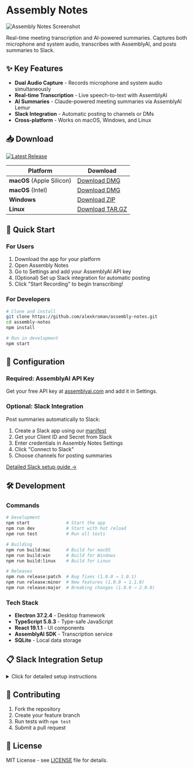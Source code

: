 # Assembly Notes

![Assembly Notes Screenshot](docs/screenshots/screenshot.gif)

Real-time meeting transcription and AI-powered summaries. Captures both microphone and system audio, transcribes with AssemblyAI, and posts summaries to Slack.

## ✨ Key Features

- **Dual Audio Capture** - Records microphone and system audio simultaneously
- **Real-time Transcription** - Live speech-to-text with AssemblyAI
- **AI Summaries** - Claude-powered meeting summaries via AssemblyAI Lemur
- **Slack Integration** - Automatic posting to channels or DMs
- **Cross-platform** - Works on macOS, Windows, and Linux

## 📥 Download

[![Latest Release](https://img.shields.io/github/v/release/alexkroman/assembly-notes?style=for-the-badge&logo=github)](https://github.com/alexkroman/assembly-notes/releases/latest)

| Platform                  | Download                                                                                                                 |
| ------------------------- | ------------------------------------------------------------------------------------------------------------------------ |
| **macOS** (Apple Silicon) | [Download DMG](https://github.com/alexkroman/assembly-notes/releases/latest/download/Assembly-Notes-mac-arm64.dmg)       |
| **macOS** (Intel)         | [Download DMG](https://github.com/alexkroman/assembly-notes/releases/latest/download/Assembly-Notes-mac-x64.dmg)         |
| **Windows**               | [Download ZIP](https://github.com/alexkroman/assembly-notes/releases/latest/download/Assembly-Notes-win-x64.zip)         |
| **Linux**                 | [Download TAR.GZ](https://github.com/alexkroman/assembly-notes/releases/latest/download/Assembly-Notes-linux-x64.tar.gz) |

## 🚀 Quick Start

### For Users

1. Download the app for your platform
2. Open Assembly Notes
3. Go to Settings and add your AssemblyAI API key
4. (Optional) Set up Slack integration for automatic posting
5. Click "Start Recording" to begin transcribing!

### For Developers

```bash
# Clone and install
git clone https://github.com/alexkroman/assembly-notes.git
cd assembly-notes
npm install

# Run in development
npm start
```

## 🔧 Configuration

### Required: AssemblyAI API Key

Get your free API key at [assemblyai.com](https://www.assemblyai.com/) and add it in Settings.

### Optional: Slack Integration

Post summaries automatically to Slack:

1. Create a Slack app using our [manifest](./slack-app-manifest.json)
2. Get your Client ID and Secret from Slack
3. Enter credentials in Assembly Notes Settings
4. Click "Connect to Slack"
5. Choose channels for posting summaries

[Detailed Slack setup guide →](#slack-integration-setup)

## 🛠️ Development

### Commands

```bash
# Development
npm start              # Start the app
npm run dev            # Start with hot reload
npm run test           # Run all tests

# Building
npm run build:mac      # Build for macOS
npm run build:win      # Build for Windows
npm run build:linux    # Build for Linux

# Releases
npm run release:patch  # Bug fixes (1.0.0 → 1.0.1)
npm run release:minor  # New features (1.0.0 → 1.1.0)
npm run release:major  # Breaking changes (1.0.0 → 2.0.0)
```

### Tech Stack

- **Electron 37.2.4** - Desktop framework
- **TypeScript 5.8.3** - Type-safe JavaScript
- **React 19.1.1** - UI components
- **AssemblyAI SDK** - Transcription service
- **SQLite** - Local data storage

## 📋 Slack Integration Setup

<details>
<summary>Click for detailed setup instructions</summary>

### Step 1: Create Slack App

1. Go to [api.slack.com/apps](https://api.slack.com/apps)
2. Click "Create New App" → "From an app manifest"
3. Choose your workspace
4. Copy contents of [`slack-app-manifest.json`](./slack-app-manifest.json)
5. Paste and create the app

### Step 2: Get Credentials

1. Go to "Basic Information"
2. Find your **Client ID** and **Client Secret**
3. Copy both values

### Step 3: Connect Assembly Notes

1. Open Assembly Notes → Settings
2. Enter your Slack credentials
3. Click "Connect to Slack"
4. Authorize in your browser
5. Select channels for posting

### Using Private Channels & DMs

**Private Channels:**

- Invite the bot: `/invite @assembly-notes`
- Refresh channels in settings

**Direct Messages:**

- Select any user as destination
- No invitation needed

</details>

## 🤝 Contributing

1. Fork the repository
2. Create your feature branch
3. Run tests with `npm test`
4. Submit a pull request

## 📄 License

MIT License - see [LICENSE](LICENSE) file for details.
